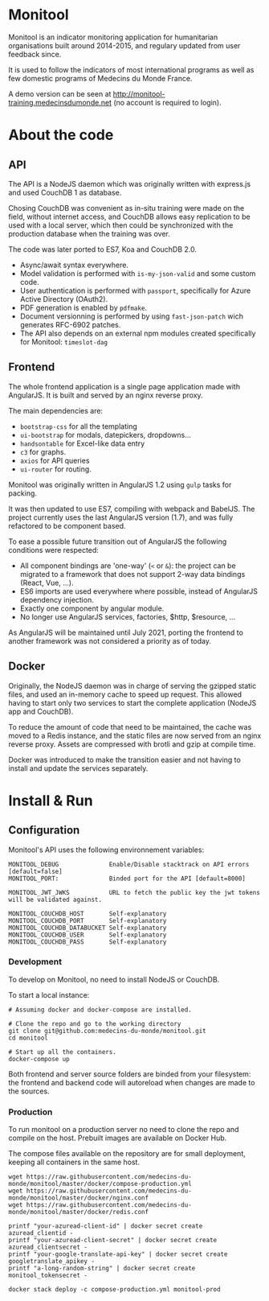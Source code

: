 # Monitool

Monitool is an indicator monitoring application for humanitarian organisations built around 2014-2015, and regulary updated from user feedback since.

It is used to follow the indicators of most international programs as well as few domestic programs of Medecins du Monde France.

A demo version can be seen at http://monitool-training.medecinsdumonde.net (no account is required to login).

# About the code

## API

The API is a NodeJS daemon which was originally written with express.js and used CouchDB 1 as database.

Chosing CouchDB was convenient as in-situ training were made on the field, without internet access, and CouchDB allows easy replication to be used with a local server, which then could be synchronized with the production database when the training was over.

The code was later ported to ES7, Koa and CouchDB 2.0.

- Async/await syntax everywhere.
- Model validation is performed with `is-my-json-valid` and some custom code.
- User authentication is performed with `passport`, specifically for Azure Active Directory (OAuth2).
- PDF generation is enabled by `pdfmake`.
- Document versionning is performed by using `fast-json-patch` wich generates RFC-6902 patches.
- The API also depends on an external npm modules created specifically for Monitool: `timeslot-dag`

## Frontend

The whole frontend application is a single page application made with AngularJS.
It is built and served by an nginx reverse proxy.

The main dependencies are:

- `bootstrap-css` for all the templating
- `ui-bootstrap` for modals, datepickers, dropdowns...
- `handsontable` for Excel-like data entry
- `c3` for graphs.
- `axios` for API queries
- `ui-router` for routing.


Monitool was originally written in AngularJS 1.2 using `gulp` tasks for packing.

It was then updated to use ES7, compiling with webpack and BabelJS.
The project currently uses the last AngularJS version (1.7), and was fully refactored to be component based.

To ease a possible future transition out of AngularJS the following conditions were respected:

- All component bindings are 'one-way' (`<` or `&`): the project can be migrated to a framework that does not support 2-way data bindings (React, Vue, ...).
- ES6 imports are used everywhere where possible, instead of AngularJS dependency injection.
- Exactly one component by angular module.
- No longer use AngularJS services, factories, $http, $resource, ...

As AngularJS will be maintained until July 2021, porting the frontend to another framework was not considered a priority as of today.


## Docker

Originally, the NodeJS daemon was in charge of serving the gzipped static files, and used an in-memory cache to speed up request.
This allowed having to start only two services to start the complete application (NodeJS app and CouchDB).

To reduce the amount of code that need to be maintained, the cache was moved to a Redis instance, and the static files are now served from an nginx reverse proxy. Assets are compressed with brotli and gzip at compile time.

Docker was introduced to make the transition easier and not having to install and update the services separately.

# Install & Run

## Configuration

Monitool's API uses the following environnement variables:

```
MONITOOL_DEBUG				Enable/Disable stacktrack on API errors [default=false]
MONITOOL_PORT:				Binded port for the API [default=8000]

MONITOOL_JWT_JWKS			URL to fetch the public key the jwt tokens will be validated against.

MONITOOL_COUCHDB_HOST		Self-explanatory
MONITOOL_COUCHDB_PORT		Self-explanatory
MONITOOL_COUCHDB_DATABUCKET	Self-explanatory
MONITOOL_COUCHDB_USER		Self-explanatory
MONITOOL_COUCHDB_PASS		Self-explanatory
```

### Development

To develop on Monitool, no need to install NodeJS or CouchDB.

To start a local instance:

	# Assuming docker and docker-compose are installed.

	# Clone the repo and go to the working directory
	git clone git@github.com:medecins-du-monde/monitool.git
	cd monitool

	# Start up all the containers.
	docker-compose up

Both frontend and server source folders are binded from your filesystem: the frontend and backend code will autoreload when changes are made to the sources.

### Production

To run monitool on a production server no need to clone the repo and compile on the host.
Prebuilt images are available on Docker Hub.

The compose files available on the repository are for small deployment, keeping all containers in the same host.

	wget https://raw.githubusercontent.com/medecins-du-monde/monitool/master/docker/compose-production.yml
	wget https://raw.githubusercontent.com/medecins-du-monde/monitool/master/docker/nginx.conf
	wget https://raw.githubusercontent.com/medecins-du-monde/monitool/master/docker/redis.conf

	printf "your-azuread-client-id" | docker secret create azuread_clientid -
	printf "your-azuread-client-secret" | docker secret create azuread_clientsecret -
	printf "your-google-translate-api-key" | docker secret create googletranslate_apikey -
	printf "a-long-random-string" | docker secret create monitool_tokensecret -

	docker stack deploy -c compose-production.yml monitool-prod
